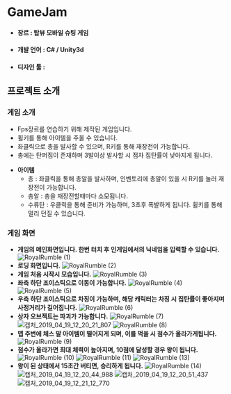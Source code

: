 # GameJam
* #### 장르 : 탑뷰 모바일 슈팅 게임
* #### 개발 언어 : C# / Unity3d
* #### 디자인 툴 : 

## 프로젝트 소개
### 게임 소개
* Fps장르를 연습하기 위해 제작된 게임입니다.
* 휠키를 통해 아이템을 주울 수 있습니다.
* 좌클릭으로 총을 발사할 수 있으며, R키를 통해 재장전이 가능합니다.
* 총에는 탄퍼짐이 존재하며 3발이상 발사할 시 점차 집탄률이 낮아지게 됩니다.
+ **아이템**
  + 총 : 좌클릭을 통해 총알을 발사하며, 인벤토리에 총알이 있을 시 R키를 눌러 재장전이 가능합니다.
  + 총알 : 총을 재장전할때마다 소모됩니다.
  + 수류탄 : 우클릭을 통해 준비가 가능하며, 3초후 폭발하게 됩니다. 휠키를 통해 멀리 던질 수 있습니다.
### 게임 화면
* **게임의 메인화면입니다. 한번 터치 후 인게임에서의 닉네임을 입력할 수 있습니다.**
![RoyalRumble (1)](https://user-images.githubusercontent.com/40797534/56403299-9d4c7f80-629b-11e9-83a1-d00160796a2c.png)
* **로딩 화면입니다.**
![RoyalRumble (2)](https://user-images.githubusercontent.com/40797534/56403300-9e7dac80-629b-11e9-83b9-9122ba4c4771.png)
* **게임 처음 시작시 모습입니다.**
![RoyalRumble (3)](https://user-images.githubusercontent.com/40797534/56403301-9e7dac80-629b-11e9-8e84-44c910ae5a92.png)
* **좌측 하단 조이스틱으로 이동이 가능합니다.**
![RoyalRumble (4)](https://user-images.githubusercontent.com/40797534/56403302-9f164300-629b-11e9-9727-a3b4278d2ffc.png)
![RoyalRumble (5)](https://user-images.githubusercontent.com/40797534/56403303-9faed980-629b-11e9-912b-ce92606b7301.png)
* **우측 하단 조이스틱으로 차징이 가능하며, 해당 캐릭터는 차징 시 집탄률이 좋아지며 사정거리가 길어집니다.**
![RoyalRumble (6)](https://user-images.githubusercontent.com/40797534/56403304-a0477000-629b-11e9-93fe-e7f83818f0a3.png)
* **상자 오브젝트는 파괴가 가능합니다.**
![RoyalRumble (7)](https://user-images.githubusercontent.com/40797534/56403305-a0e00680-629b-11e9-8454-3ac718cf01a5.png)
![캡처_2019_04_19_12_20_21_807](https://user-images.githubusercontent.com/40797534/56403725-b2c2a900-629d-11e9-8e5b-7d93f5eb1bf2.png)
![RoyalRumble (8)](https://user-images.githubusercontent.com/40797534/56403306-a1789d00-629b-11e9-8177-e9cb5371bf44.png)
* **맵 주변에 체스 말 아이템이 떨어지게 되며, 이를 먹을 시 점수가 올라가게됩니다.**
![RoyalRumble (9)](https://user-images.githubusercontent.com/40797534/56403308-a2113380-629b-11e9-88cf-d92c80be5cf4.png)
* **점수가 올라가면 최대 체력이 높아지며, 10점에 달성할 경우 왕이 됩니다.**
![RoyalRumble (10)](https://user-images.githubusercontent.com/40797534/56403309-a2a9ca00-629b-11e9-844f-5dd4ecb5a5bb.png)
![RoyalRumble (11)](https://user-images.githubusercontent.com/40797534/56403310-a3426080-629b-11e9-870c-f544f51741b7.png)
![RoyalRumble (13)](https://user-images.githubusercontent.com/40797534/56403313-a4738d80-629b-11e9-881d-928971eb9d6d.png)
* **왕이 된 상태에서 15초간 버티면, 승리하게 됩니다.**
![RoyalRumble (14)](https://user-images.githubusercontent.com/40797534/56403314-a4738d80-629b-11e9-9a3b-7bdd2a3dee17.png)
![캡처_2019_04_19_12_20_44_988](https://user-images.githubusercontent.com/40797534/56403728-b6563000-629d-11e9-9731-66f3def8ac3d.png)
![캡처_2019_04_19_12_20_51_437](https://user-images.githubusercontent.com/40797534/56403729-b6eec680-629d-11e9-92f7-1fbb7412b670.png)
![캡처_2019_04_19_12_21_12_770](https://user-images.githubusercontent.com/40797534/56403731-b7875d00-629d-11e9-9386-de1e8318d3e7.png)
